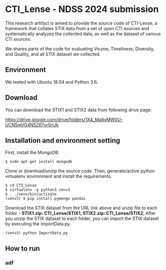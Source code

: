 # CTI_Lense - NDSS 2024 submission

This research artifact is aimed to provide the source code of CTI-Lense, a framework that collates STIX data from a set of open CTI sources and systematically analyzes the collected data, as well as the dataset of various CTI sources.

We shares parts of the code for evaluating Voume, Timeliness, Diversity, and Quality, and all STIX dataset we collected.

## Environment
We tested with Ubuntu 18.04 and Python 3.6.

## Download
You can download the STIX1 and STIX2 data from following drive page:

https://drive.google.com/drive/folders/1X4_Ma8yMW0U-UCN5mVG4N5Z67vr0rIJk

## Installation and environment setting
First, install the MongoDB.
```
$ sudo apt-get install mongodb
```
Clone or download/unzip the source code. Then, generate/active python virtualenv environment and install the requirements.
```
$ cd CTI_Lense
$ virtualenv -p python3 venv3
$ . ./venv/bin/activate
(venv3) $ pip install pymongo pandas  
```
Download the STIX dataset from the URL link above and unzip file to each folder - **STIX1.zip: CTI_Lense/STIX1, STIX2.zip: CTI_Lense/STIX2**, After you unzip the STIX dataset to each folder, you can import the STIX dataset by executing the ImportData.py.
```
(venv3) python ImportData.py
```

## How to run
### adf

